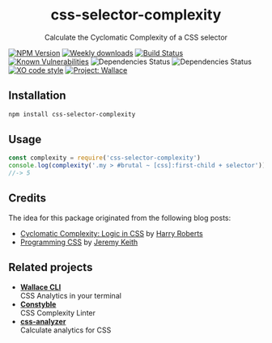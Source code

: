 <div align="center">
	<h1>css-selector-complexity</h1>
	<p>Calculate the Cyclomatic Complexity of a CSS selector</p>
</div>

[![NPM Version](https://img.shields.io/npm/v/PACKAGE_NAME.svg)](https://www.npmjs.com/package/css-selector-complexity)
[![Weekly downloads](https://img.shields.io/npm/dw/css-selector-complexity.svg)](https://www.npmjs.com/package/css-selector-complexity)
[![Build Status](https://travis-ci.org/bartveneman/css-selector-complexity.svg?branch=master)](https://travis-ci.org/bartveneman/css-selector-complexity)
[![Known Vulnerabilities](https://snyk.io/test/github/bartveneman/css-selector-complexity/badge.svg)](https://snyk.io/test/github/bartveneman/css-selector-complexity)
![Dependencies Status](https://img.shields.io/david/bartveneman/css-selector-complexity.svg)
![Dependencies Status](https://img.shields.io/david/dev/bartveneman/css-selector-complexity.svg)
[![XO code style](https://img.shields.io/badge/code_style-XO-5ed9c7.svg)](https://github.com/sindresorhus/xo)
[![Project: Wallace](https://img.shields.io/badge/Project-Wallace-29c87d.svg)](https://www.projectwallace.com/oss)

## Installation

```sh
npm install css-selector-complexity
```

## Usage

```js
const complexity = require('css-selector-complexity')
console.log(complexity('.my > #brutal ~ [css]:first-child + selector'))
//-> 5
```

## Credits

The idea for this package originated from the following blog posts:

- [Cyclomatic Complexity: Logic in CSS](https://csswizardry.com/2015/04/cyclomatic-complexity-logic-in-css/)
  by [Harry Roberts](https://github.com/csswizardry)
- [Programming CSS](https://adactio.com/journal/14574) by
  [Jeremy Keith](https://github.com/adactio)

## Related projects

- **[Wallace CLI](https://github.com/bartveneman/wallace-cli)**<br>CSS Analytics
  in your terminal
- **[Constyble](https://github.com/bartveneman/constyble)**<br>CSS Complexity
  Linter
- **[css-analyzer](https://github.com/projectwallace/css-analyzer)**<br>Calculate
  analytics for CSS
